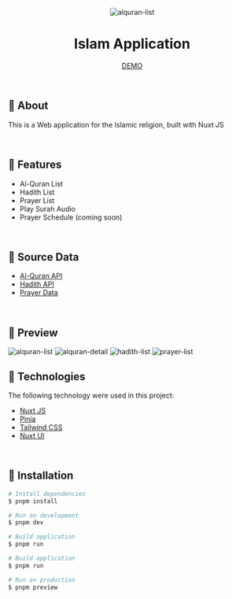<p align="center">
  <img src="https://github.com/ionivetech/islam-app/blob/main/public/logo-full.svg" alt="alquran-list" align="center" />
</p>

<h1 align="center">Islam Application</h1>

<p align="center">
  <a href="https://faridnugraha-islam.netlify.app/">DEMO</a>
</p>

<br>

## :dart: About

<p>This is a Web application for the Islamic religion, built with Nuxt JS</p>

<br>

## :gem: Features

- Al-Quran List
- Hadith List
- Prayer List
- Play Surah Audio
- Prayer Schedule (coming soon)

<br>

## :floppy_disk: Source Data

- [Al-Quran API](https://equran.id/apidev)
- [Hadith API](https://equran.id/apidev)
- [Prayer Data](https://github.com/ionivetech/islam-app/blob/main/assets/file/doa-harian.json)

<br>

## :art: Preview

<img src="https://github.com/ionivetech/islam-app/blob/main/public/screenshot/alquran-list.png" alt="alquran-list" />

<img src="https://github.com/ionivetech/islam-app/blob/main/public/screenshot/alquran-detail.png" alt="alquran-detail" />

<img src="https://github.com/ionivetech/islam-app/blob/main/public/screenshot/hadith-list.png" alt="hadith-list" />

<img src="https://github.com/ionivetech/islam-app/blob/main/public/screenshot/prayer-list.png" alt="prayer-list" />

<br>

## :rocket: Technologies

The following technology were used in this project:

- [Nuxt JS](https://nuxt.com/)
- [Pinia](https://pinia.vuejs.org/)
- [Tailwind CSS](https://tailwindcss.com/)
- [Nuxt UI](https://ui.nuxt.com/)

<br>

## :checkered_flag: Installation

```bash
# Install dependencies
$ pnpm install

# Run on development
$ pnpm dev

# Build application
$ pnpm run

# Build application
$ pnpm run

# Run on production
$ pnpm preview
```
